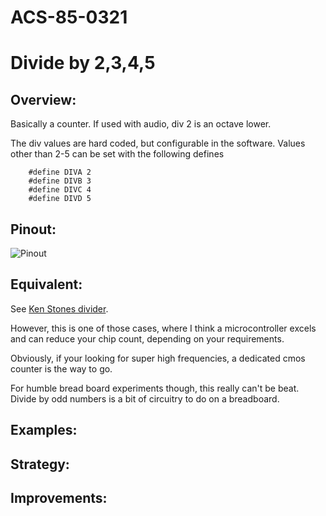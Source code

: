 # ACS-85-0321
Divide by 2,3,4,5
==============

## Overview:
Basically a counter. If used with audio, div 2 is an octave lower.
 
The div values are hard coded, but configurable in the software. Values other than 2-5 can be set with the following defines

```
    #define DIVA 2
    #define DIVB 3
    #define DIVC 4
    #define DIVD 5
```
 
## Pinout:
![Pinout](https://github.com/robstave/ArduinoComponentSketches/blob/master/ACS-85%20ATTiny85%20sketches/ACS-85-0321/images/acs-85-0321.png) 


## Equivalent:

See [Ken Stones divider](http://www.cgs.synth.net/modules/subosc.html).

However, this is one of those cases, where I think a microcontroller excels and can reduce your chip count, depending on your requirements.

Obviously, if your looking for super high frequencies, a dedicated cmos counter is the way to go.  

For humble bread board experiments though, this really can't be beat.  Divide by odd numbers is a bit of circuitry to do on a breadboard.

## Examples:
 

## Strategy:
 

## Improvements:


